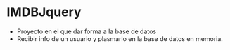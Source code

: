# IMDBJquery
- Proyecto en el que dar forma a la base de datos
- Recibir info de un usuario y plasmarlo en la base de datos en memoria.
